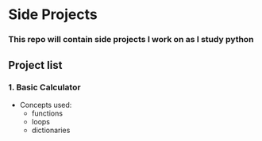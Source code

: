 # Side Projects 

### This repo will contain side projects I work on as I study python

## Project list

### 1. Basic Calculator
- Concepts used:
  - functions
  - loops
  - dictionaries
